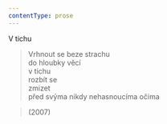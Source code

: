 ```yaml
---
contentType: prose
---
```


V tichu

> Vrhnout se beze strachu  
> do hloubky věcí  
> v tichu  
> rozbít se  
> zmizet  
> před svýma nikdy nehasnoucíma očima

> (2007)
